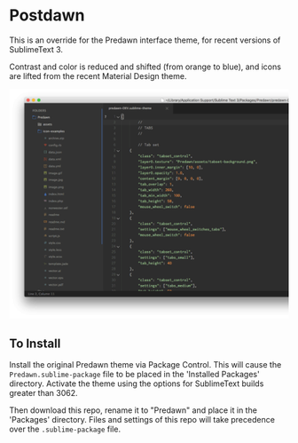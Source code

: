 # Postdawn

This is an override for the Predawn interface theme, for recent versions of SublimeText 3.

Contrast and color is reduced and shifted (from orange to blue), and icons are lifted from the recent Material Design theme.

![screen shot](./screenshot.png)

## To Install

Install the original Predawn theme via Package Control. This will cause the `Predawn.sublime-package` file to be placed in the 'Installed Packages' directory. Activate the theme using the options for SublimeText builds greater than 3062.

Then download this repo, rename it to "Predawn" and place it in the 'Packages' directory. Files and settings of this repo will take precedence over the `.sublime-package` file.